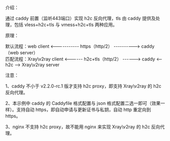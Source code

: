 介绍：

通过 caddy 前置（监听443端口）实现 h2c 反向代理，tls 由 caddy 提供及处理，包括 vless+h2c+tls 与 vmess+h2c+tls 两种应用。

原理：

默认流程：web client <----------- https（http/2） ----------> caddy（web server）  
匹配流程：Xray\v2ray client <------ h2c+tls（http/2） ------> caddy <-- h2c --> Xray\v2ray server

注意：

1、caddy 不小于 v2.2.0-rc.1 版才支持 h2c proxy，即支持 Xray\v2ray 的 h2c 反向代理。

2、本示例中 caddy 的 Caddyfile 格式配置与 json 格式配置二选一即可（效果一样）。支持自动 https，即自动申请与更新证书与私钥，自动 http 重定向到 https。

3、nginx 不支持 h2c proxy，故不能用 nginx 来实现 Xray\v2ray 的 h2c 反向代理。
